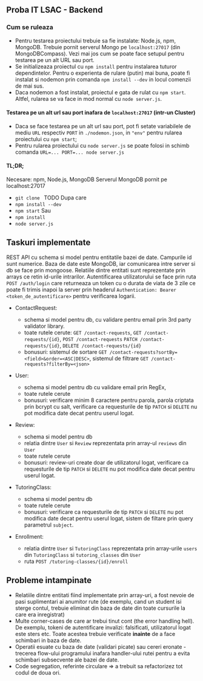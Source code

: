 ## Proba IT LSAC - Backend

### Cum se ruleaza
- Pentru testarea proiectului trebuie sa fie instalate: Node.js, npm, MongoDB. Trebuie pornit serverul Mongo pe `localhost:27017` (din MongoDBCompass). Vezi mai jos cum se poate face setupul pentru testarea pe un alt URL sau port.
- Se initializeaza proiectul cu `npm install` pentru instalarea tuturor dependintelor. Pentru o experienta de rulare (putin) mai buna, poate fi instalat si nodemon prin comanda `npm install --dev` in locul comenzii de mai sus.
- Daca nodemon a fost instalat, proiectul e gata de rulat cu `npm start`. Altfel, rularea se va face in mod normal cu `node server.js`.

#### Testarea pe un alt url sau port inafara de `localhost:27017` (intr-un Cluster)
- Daca se face testarea pe un alt url sau port, pot fi setate variabilele de mediu `URL` respectiv `PORT` in `./nodemon.json`, in `"env"` pentru rularea proiectului cu `npm start`;
- Pentru rularea proiectului cu `node server.js` se poate folosi in schimb comanda `URL=... PORT=... node server.js`

#### TL;DR;
Necesare: npm, Node.js, MongoDB
Serverul MongoDB pornit pe localhost:27017
- `git clone ` TODO
Dupa care
- `npm install --dev`
- `npm start`
Sau
- `npm install`
- `node server.js`

## Taskuri implementate
REST API cu schema si model pentru entitatile bazei de date. Campurile id sunt numerice. Baza de date este MongoDB, iar comunicarea intre server si db se face prin mongoose. Relatiile dintre entitati sunt reprezentate prin arrays ce retin id-urile intrarilor. Autentificarea utilizatorului se face prin ruta `POST /auth/login` care returneaza un token cu o durata de viata de 3 zile ce poate fi trimis inapoi la server prin headerul `Authentication: Bearer <token_de_autentificare>` pentru verificarea logarii.

- ContactRequest:
	- schema si model pentru db, cu validare pentru email prin 3rd party validator library.
	- toate rutele cerute:
	`GET /contact-requests`, `GET /contact-requests/{id}`, `POST /contact-requests` `PATCH /contact-requests/{id}`, `DELETE /contact-requests/{id}`
	- bonusuri: sistemul de sortare `GET /contact-requests?sortBy=<field>&order=<ASC|DESC>`, sistemul de filtrare `GET /contact-requests?filterBy=<json>`
- User:
	- schema si model pentru db cu validare email prin RegEx, 
	- toate rutele cerute
	- bonusuri: verificare minim 8 caractere pentru parola, parola criptata prin bcrypt cu salt, verificare ca requesturile de tip `PATCH` si `DELETE` nu pot modifica date decat pentru userul logat.
	
- Review:
	- schema si model pentru db
	- relatia dintre `User` si `Review` reprezentata prin array-ul `reviews` din `User`
	- toate rutele cerute
	- bonusuri: review-uri create doar de utilizatorul logat, verificare ca requesturile de tip `PATCH` si `DELETE` nu pot modifica date decat pentru userul logat.
- TutoringClass:
	- schema si model pentru db
	- toate rutele cerute
	- bonusuri: verificare ca requesturile de tip `PATCH` si `DELETE` nu pot modifica date decat pentru userul logat, sistem de filtare prin query parametrul `subject`.
- Enrollment:
	- relatia dintre `User` si `TutoringClass` reprezentata prin array-urile `users` din `TutoringClass` si `tutoring_classes` din `User`
	- ruta `POST /tutoring-classes/{id}/enroll`

## Probleme intampinate
- Relatiile dintre entitati fiind implementate prin array-uri, a fost nevoie de pasi suplimentari ai anumitor rute (de exemplu, cand un student isi sterge contul, trebuie eliminat din baza de date din toate cursurile la care era inregistrat)
- Multe corner-cases de care ar trebui tinut cont (the error handling hell). De exemplu, tokeni de autentificare invalizi: falsificati, utilizatorul logat este sters etc. Toate acestea trebuie verificate **inainte** de a face schimbari in baza de date.
- Operatii esuate cu baza de date (validari picate) sau cereri eronate - trecerea flow-ului programului inafara handler-ului rutei pentru a evita schimbari subsecvente ale bazei de date.
- Code segregation, referinte circulare ⇒ a trebuit sa refactorizez tot codul de doua ori.